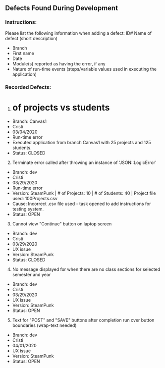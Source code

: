 ## Defects Found During Development

### Instructions:

Please list the following information when adding a defect:
ID# Name of defect (short description)
- Branch
- First name
- Date
- Module(s) reported as having the error, if any
- Nature of run-time events (steps/variable values used in executing the application)

### Recorded Defects:

1. # of projects vs students
- Branch: Canvas1
- Cristi
- 03/04/2020
- Run-time error
- Executed application from branch Canvas1 with 25 projects and 125 students.
- Status: CLOSED

2. Terminate error called after throwing an instance of 'JSON::LogicError'
- Branch: dev
- Cristi
- 03/29/2020
- Run-time error
- Version: SteamPunk | # of Projects: 10 | # of Students: 40 | Project file used: 100Projects.csv
- Cause: Incorrect .csv file used - task opened to add instructions for testing system.
- Status: OPEN

3. Cannot view "Continue" button on laptop screen
- Branch: dev
- Cristi
- 03/29/2020
- UX issue
- Version: SteamPunk
- Status: CLOSED

4. No message displayed for when there are no class sections for selected semester and year
- Branch: dev
- Cristi
- 03/29/2020
- UX issue
- Version: SteamPunk
- Status: OPEN

5. Text for "POST" and "SAVE" buttons after completion run over button boundaries (wrap-text needed)
- Branch: dev
- Cristi
- 04/01/2020
- UX issue
- Version: SteamPunk
- Status: OPEN
